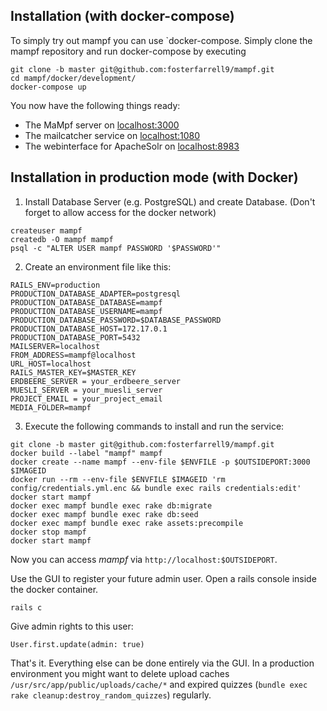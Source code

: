 ## Installation (with docker-compose)

To simply try out mampf you can use `docker-compose. Simply clone the mampf repository and run docker-compose by executing
```
git clone -b master git@github.com:fosterfarrell9/mampf.git
cd mampf/docker/development/
docker-compose up
```

You now have the following things ready:
* The MaMpf server on [localhost:3000](http://localhost:3000)
* The mailcatcher service on [localhost:1080](http://localhost:1080)
* The webinterface for ApacheSolr on [localhost:8983](http://localhost:8983)

## Installation in production mode (with Docker)

 1. Install Database Server (e.g. PostgreSQL) and create Database.
   (Don't forget to allow access for the docker network)
```
createuser mampf
createdb -O mampf mampf
psql -c "ALTER USER mampf PASSWORD '$PASSWORD'"
```
 2. Create an environment file like this:
```
RAILS_ENV=production
PRODUCTION_DATABASE_ADAPTER=postgresql
PRODUCTION_DATABASE_DATABASE=mampf
PRODUCTION_DATABASE_USERNAME=mampf
PRODUCTION_DATABASE_PASSWORD=$DATABASE_PASSWORD
PRODUCTION_DATABASE_HOST=172.17.0.1
PRODUCTION_DATABASE_PORT=5432
MAILSERVER=localhost
FROM_ADDRESS=mampf@localhost
URL_HOST=localhost
RAILS_MASTER_KEY=$MASTER_KEY
ERDBEERE_SERVER = your_erdbeere_server
MUESLI_SERVER = your_muesli_server
PROJECT_EMAIL = your_project_email
MEDIA_FOLDER=mampf
```
 3. Execute the following commands to install and run the service:
```
git clone -b master git@github.com:fosterfarrell9/mampf.git
docker build --label "mampf" mampf
docker create --name mampf --env-file $ENVFILE -p $OUTSIDEPORT:3000 $IMAGEID
docker run --rm --env-file $ENVFILE $IMAGEID 'rm config/credentials.yml.enc && bundle exec rails credentials:edit'
docker start mampf
docker exec mampf bundle exec rake db:migrate
docker exec mampf bundle exec rake db:seed
docker exec mampf bundle exec rake assets:precompile
docker stop mampf
docker start mampf
```
Now you can access *mampf* via `http://localhost:$OUTSIDEPORT`.

Use the GUI to register your future admin user.
Open a rails console inside the docker container.
```
rails c
```
Give admin rights to this user:
```
User.first.update(admin: true)
```
That's it. Everything else can be done entirely via the GUI. In a production environment you might want to delete upload caches `/usr/src/app/public/uploads/cache/*` and expired quizzes (`bundle exec rake cleanup:destroy_random_quizzes`) regularly.
